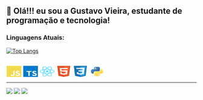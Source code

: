 ## 👋 Olá!!! eu sou a Gustavo Vieira, estudante de programação e tecnologia!

### Linguagens Atuais:

[![Top Langs](https://github-readme-stats.vercel.app/api/top-langs/?username=zarkovich&theme=dark)](https://github.com/zarkovich/github-readme-stats)

<div style="display: inline_block"><br>
  <img align="center" alt="Zark-Js" height="30" width="40" src="https://raw.githubusercontent.com/devicons/devicon/master/icons/javascript/javascript-plain.svg">
  <img align="center" alt="Zark-Ts" height="30" width="40" src="https://raw.githubusercontent.com/devicons/devicon/master/icons/typescript/typescript-plain.svg">
  <img align="center" alt="Zark-React" height="30" width="40" src="https://raw.githubusercontent.com/devicons/devicon/master/icons/react/react-original.svg">
  <img align="center" alt="Zark-HTML" height="30" width="40" src="https://raw.githubusercontent.com/devicons/devicon/master/icons/html5/html5-original.svg">
  <img align="center" alt="Zark-CSS" height="30" width="40" src="https://raw.githubusercontent.com/devicons/devicon/master/icons/css3/css3-original.svg">
  <img align="center" alt="Zark-Python" height="30" width="40" src="https://raw.githubusercontent.com/devicons/devicon/master/icons/python/python-original.svg">

---

<div> 
  <a href="https://instagram.com/gustavovieirazu" target="_blank"><img src="https://img.shields.io/badge/-Instagram-%23E4405F?style=for-the-badge&logo=instagram&logoColor=white" target="_blank"></a>
  <a href = "mailto:gustavovieirazu@gmail.com"><img src="https://img.shields.io/badge/-Gmail-%23333?style=for-the-badge&logo=gmail&logoColor=white" target="_blank"></a>
  <a href="https://www.linkedin.com/in/gustavovieirazu/" target="_blank"><img src="https://img.shields.io/badge/-LinkedIn-%230077B5?style=for-the-badge&logo=linkedin&logoColor=white" target="_blank"></a> 
 
 
</div>
